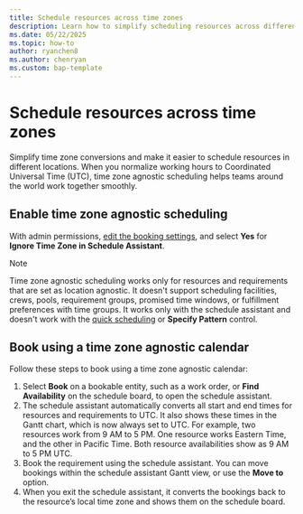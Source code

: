```yaml
---
title: Schedule resources across time zones
description: Learn how to simplify scheduling resources across different time zones by normalizing working hours to Coordinated Universal Time (UTC).
ms.date: 05/22/2025
ms.topic: how-to
author: ryanchen8
ms.author: chenryan
ms.custom: bap-template
---
```


# Schedule resources across time zones

Simplify time zone conversions and make it easier to schedule resources in different locations. When you normalize working hours to Coordinated Universal Time (UTC), time zone agnostic scheduling helps teams around the world work together smoothly.  

## Enable time zone agnostic scheduling

With admin permissions, [edit the booking settings](./schedule-new-entity.md#edit-settings-for-enabled-entities), and select **Yes** for **Ignore Time Zone in Schedule Assistant**.  

> [!NOTE]
> Time zone agnostic scheduling works only for resources and requirements that are set as location agnostic. It doesn't support scheduling facilities, crews, pools, requirement groups, promised time windows, or fulfillment preferences with time groups. It works only with the schedule assistant and doesn't work with the [quick scheduling](./quick-scheduling.md) or **Specify Pattern** control.

## Book using a time zone agnostic calendar

Follow these steps to book using a time zone agnostic calendar:

1. Select **Book** on a bookable entity, such as a work order, or **Find Availability** on the schedule board, to open the schedule assistant.
1. The schedule assistant automatically converts all start and end times for resources and requirements to UTC. It also shows these times in the Gantt chart, which is now always set to UTC.
   For example, two resources work from 9 AM to 5 PM. One resource works Eastern Time, and the other in Pacific Time. Both resource availabilities show as 9 AM to 5 PM UTC.
1. Book the requirement using the schedule assistant. You can move bookings within the schedule assistant Gantt view, or use the **Move to** option.
1. When you exit the schedule assistant, it converts the bookings back to the resource’s local time zone and shows them on the schedule board.